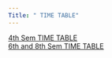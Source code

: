 ```yaml
---
Title: " TIME TABLE"
---
```

<a href="https://drive.google.com/drive/folders/1jMFKdK-tuQoOrrFvSUdvU0UtiR4QegtG">4th Sem TIME TABLE</a><br>
<a href="https://drive.google.com/drive/folders/1jMFKdK-tuQoOrrFvSUdvU0UtiR4QegtG">6th and 8th Sem TIME TABLE</a>
</br>
</hr>
 
